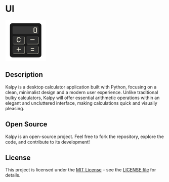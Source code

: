 # UI
<img src="src/logo.png" alt="KalPy Logo" width="128">

## Description
Kalpy is a desktop calculator application built with Python, focusing on a clean, minimalist design and a modern user experience. Unlike traditional bulky calculators, Kalpy will offer essential arithmetic operations within an elegant and uncluttered interface, making calculations quick and visually pleasing.

## Open Source
Kalpy is an open-source project. Feel free to fork the repository, explore the code, and contribute to its development!

## License
This project is licensed under the [MIT License](LICENSE) – see the [LICENSE file](LICENSE) for details.